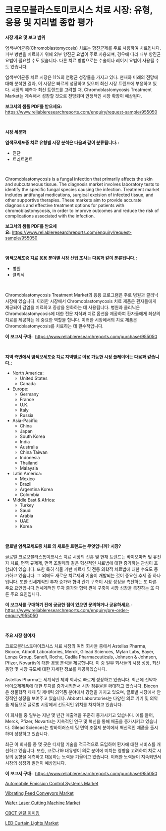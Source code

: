 <p><h1>크로모블라스토미코시스 치료 시장: 유형, 응용 및 지리별 종합 평가</h1></p><p><strong>시장 개요 및 보고 범위</strong></p>
<p><p>염색부어균증(Chromoblastomycosis) 치료는 항진균제를 주로 사용하여 치료됩니다. 피부 병변을 치료하기 위해 외부 항진균 요법이 주로 사용되며, 경우에 따라 내부 항진균 요법이 필요할 수도 있습니다. 다른 치료 방법으로는 수술이나 레이저 요법이 사용될 수도 있습니다.</p><p>염색부어균증 치료 시장은 11%의 연평균 성장률을 가지고 있다. 현재와 미래의 전망에 대해 분석한 결과, 이 시장은 빠르게 성장하고 있으며 최신 시장 트렌드에 부응하고 있다. 시장의 예측과 최신 트렌드를 고려할 때, Chromoblastomycosis Treatment Market는 계속해서 성장할 것으로 전망되며 안정적인 시장 확장이 예상된다.</p></p>
<p><strong>보고서의 샘플 PDF를 받으세요:</strong> <a href="https://www.reliableresearchreports.com/enquiry/request-sample/955050">https://www.reliableresearchreports.com/enquiry/request-sample/955050</a></p>
<p>&nbsp;</p>
<p><strong>시장 세분화</strong></p>
<p><strong>염색모세포증 치료 유형별 시장 분석은 다음과 같이 분류됩니다.:</strong></p>
<p><ul><li>진단</li><li>트리트먼트</li></ul></p>
<p>&nbsp;</p>
<p><p>Chromoblastomycosis is a fungal infection that primarily affects the skin and subcutaneous tissue. The diagnosis market involves laboratory tests to identify the specific fungal species causing the infection. Treatment market includes antifungal medications, surgical excision of infected tissue, and other supportive therapies. These markets aim to provide accurate diagnosis and effective treatment options for patients with chromoblastomycosis, in order to improve outcomes and reduce the risk of complications associated with the infection.</p></p>
<p><strong>보고서의 샘플 PDF를 받으세요:</strong>&nbsp;<a href="https://www.reliableresearchreports.com/enquiry/request-sample/955050">https://www.reliableresearchreports.com/enquiry/request-sample/955050</a></p>
<p>&nbsp;</p>
<p><strong> 염색모세포증 치료 응용 분야별 시장 산업 조사는 다음과 같이 분류됩니다.:</strong></p>
<p><ul><li>병원</li><li>클리닉</li></ul></p>
<p>&nbsp;</p>
<p><p>Chromoblastomycosis Treatment Market의 응용 프로그램은 주로 병원과 클리닉 시장에 있습니다. 이러한 시장에서 Chromoblastomycosis 치료 제품은 환자들에게 제공되어 감염을 치료하고 증상을 완화하는 데 사용됩니다. 병원과 클리닉은 Chromoblastomycosis에 대한 전문 지식과 치료 옵션을 제공하여 환자들에게 최상의 치료를 제공하는 데 중요한 역할을 합니다. 이러한 시장에서의 치료 제품은 Chromoblastomycosis를 치료하는 데 필수적입니다.</p></p>
<p><strong>이 보고서 구매:</strong>&nbsp; <a href="https://www.reliableresearchreports.com/purchase/955050">https://www.reliableresearchreports.com/purchase/955050</a></p>
<p>&nbsp;</p>
<p><strong>지역 측면에서 염색모세포증 치료 지역별로 이용 가능한 시장 플레이어는 다음과 같습니다.:</strong></p>
<p><ul>
    <li>
        North America:
        <ul>
            <li>United States</li>
            <li>Canada</li>
        </ul>
    </li>
    <li>
        Europe:
        <ul>
            <li>Germany</li>
            <li>France</li>
            <li>U.K.</li>
            <li>Italy</li>
            <li>Russia</li>
        </ul>
    </li>
    <li>
        Asia-Pacific:
        <ul>
            <li>China</li>
            <li>Japan</li>
            <li>South Korea</li>
            <li>India</li>
            <li>Australia</li>
            <li>China Taiwan</li>
            <li>Indonesia</li>
            <li>Thailand</li>
            <li>Malaysia</li>
        </ul>
    </li>
    <li>
        Latin America:
        <ul>
            <li>Mexico</li>
            <li>Brazil</li>
            <li>Argentina Korea</li>
            <li>Colombia</li>
        </ul>
    </li>
    <li>
        Middle East & Africa:
        <ul>
            <li>Turkey</li>
            <li>Saudi</li>
            <li>Arabia</li>
            <li>UAE</li>
            <li>Korea</li>
        </ul>
    </li>
    </ul></p>
<p>&nbsp;</p>
<p><strong>글로벌 염색모세포증 치료 의 새로운 트렌드는 무엇입니까? 시장?</strong></p>
<p><p>글로벌 크로모블라스톰이코시스 치료 시장의 신흥 및 현재 트렌드는 바이오마커 및 유전자 치료, 면역 규제제, 면역 조절제와 같은 혁신적인 치료법에 대한 증가하는 관심이 포함되어 있습니다. 또한 특히 식물 기반 치료제 및 전통 의학적 치료법에 대한 수요도 증가하고 있습니다. 그 외에도 새로운 치료제와 기술이 개발되는 것이 중요한 추세 중 하나입니다. 또한 전세계적인 투자 증가와 협력 관계 구축이 시장 성장을 촉진하는 또 다른 주요 요인입니다.전세계적인 투자 증가와 협력 관계 구축이 시장 성장을 촉진하는 또 다른 주요 요인입니다.</p></p>
<p><strong>이 보고서를 구매하기 전에 궁금한 점이 있으면 문의하거나 공유하세요.</strong>- <a href="https://www.reliableresearchreports.com/enquiry/pre-order-enquiry/955050">https://www.reliableresearchreports.com/enquiry/pre-order-enquiry/955050</a></p>
<p>&nbsp;</p>
<p><strong>주요 시장 참여자</strong></p>
<p><p>크로모블라스토마이코시스 치료 시장의 여러 회사들 중에서 Astellas Pharma, Biocon, Abbott Laboratories, Merck, Gilead Sciences, Mylan Labs, Bayer, Lonza Group, Sanofi, Roche, Cadila Pharmaceuticals, Johnson & Johnson, Pfizer, Novartis에 대한 경쟁 분석을 제공합니다. 이 중 일부 회사들의 시장 성장, 최신 동향 및 시장 규모에 대한 자세한 정보를 제공하겠습니다.</p><p>Astellas Pharma는 세계적인 제약 회사로 빠르게 성장하고 있습니다. 최근에 신약과 바이오제제품에 대한 투자를 증가시키면서 시장 점유율을 확대하고 있습니다. Biocon은 생물학적 제제 및 제네릭 의약품 분야에서 강점을 가지고 있으며, 글로벌 시장에서 안정적인 성장을 보여주고 있습니다. Abbott Laboratories는 다양한 의료 기기 및 의약품 제품으로 글로벌 시장에서 선도적인 위치를 차지하고 있습니다.</p><p>이 회사들 중 일부는 지난 몇 년간 매출액을 꾸준히 증가시키고 있습니다. 예를 들어, Merck, Pfizer, Novartis는 지속적인 연구 및 혁신을 통해 매출을 증가시키고 있습니다. Gilead Sciences는 항바이러스제 및 면역 조절제 분야에서 혁신적인 제품을 출시하며 성장하고 있습니다.</p><p>최근 이 회사들 중 몇 곳은 디지털 기술을 적극적으로 도입하여 환자에 대한 서비스를 개선하고 있습니다. 또한, 코로나19 대유행이 의료 분야에 미치는 영향을 고려하여 치료 시장의 동향을 예측하고 대응하는 노력을 기울이고 있습니다. 이러한 노력들이 지속되면서 시장의 성장과 발전이 예상됩니다.</p></p>
<p><strong>이 보고서 구매:</strong>&nbsp;&nbsp;<a href="https://www.reliableresearchreports.com/purchase/955050">https://www.reliableresearchreports.com/purchase/955050</a></p>
<p><p><a href="https://issuu.com/reportprime-2/docs/automobile-emission-control-systems-market-size-20">Automobile Emission Control Systems Market</a></p><p><a href="https://summer-dogwood-3e9.notion.site/Vibrating-Feed-Conveyors-Market-Insights-Market-Players-and-Forecast-Till-2031-23241d4d69134a698ee247407cdda736">Vibrating Feed Conveyors Market</a></p><p><a href="https://github.com/GroverBarry/Market-Research-Report-List-4/blob/main/wafer-laser-cutting-machine-market.md">Wafer Laser Cutting Machine Market</a></p><p><a href="https://github.com/idcefvhkdut6/Market-Research-Report-List-1/blob/main/8476996185432.md">CBCT 덴탈 이미징</a></p><p><a href="https://view.publitas.com/reportprime-1/led-curtain-lights-market-provides-a-comprehensive-analysis-including-a-macro-overview-of-the-market-as-well-as-micro-details-such-as-market-size-and-competitive-landscape/">LED Curtain Lights Market</a></p></p>
